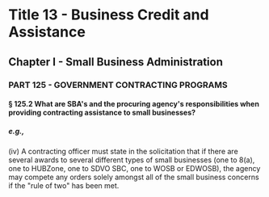 
# Title 13 - Business Credit and Assistance
## Chapter I - Small Business Administration
### PART 125 - GOVERNMENT CONTRACTING PROGRAMS
#### § 125.2 What are SBA's and the procuring agency's responsibilities when providing contracting assistance to small businesses?
##### e.g.,

(iv) A contracting officer must state in the solicitation that if there are several awards to several different types of small businesses (one to 8(a), one to HUBZone, one to SDVO SBC, one to WOSB or EDWOSB), the agency may compete any orders solely amongst all of the small business concerns if the "rule of two" has been met.
